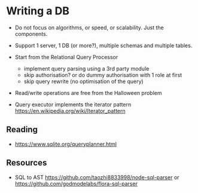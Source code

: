 # Writing a DB

- Do not focus on algorithms, or speed, or scalability. Just the components.

- Support 1 server, 1 DB (or more?), multiple schemas and multiple tables.

- Start from the Relational Query Processor
  - implement query parsing using a 3rd party module
  - skip authorisation? or do dummy authorisation with 1 role at first
  - skip query rewrite (no optimisation of the query)
- Read/write operations are free from the Halloween problem
- Query executor implements the iterator pattern https://en.wikipedia.org/wiki/Iterator_pattern

## Reading

- https://www.sqlite.org/queryplanner.html

## Resources

- SQL to AST https://github.com/taozhi8833998/node-sql-parser or https://github.com/godmodelabs/flora-sql-parser
